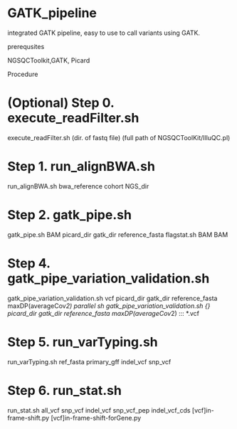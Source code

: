 # GATK_pipeline

integrated GATK pipeline, easy to use to call variants using GATK.

prerequsites

NGSQCToolkit,GATK, Picard

Procedure

# (Optional) Step 0. execute_readFilter.sh
execute_readFilter.sh (dir. of fastq file) (full path of NGSQCToolKit/IlluQC.pl)

# Step 1. run_alignBWA.sh
run_alignBWA.sh bwa_reference cohort NGS_dir

# Step 2. gatk_pipe.sh
gatk_pipe.sh BAM picard_dir gatk_dir reference_fasta
flagstat.sh BAM BAM

# Step 4. gatk_pipe_variation_validation.sh 
gatk_pipe_variation_validation.sh vcf picard_dir gatk_dir reference_fasta maxDP(averageCov*2)
parallel sh gatk_pipe_variation_validation.sh {} picard_dir gatk_dir reference_fasta maxDP(averageCov*2) ::: *.vcf

# Step 5. run_varTyping.sh
run_varTyping.sh ref_fasta primary_gff indel_vcf snp_vcf

# Step 6. run_stat.sh
run_stat.sh all_vcf snp_vcf indel_vcf snp_vcf_pep indel_vcf_cds [vcf]in-frame-shift.py [vcf]in-frame-shift-forGene.py
